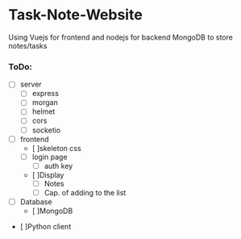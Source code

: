 # Task-Note-Website 
Using Vuejs for frontend and nodejs for backend 
MongoDB to store notes/tasks 
### ToDo: 
 - [ ] server 
   - [ ] express
   - [ ] morgan
   - [ ] helmet
   - [ ] cors
   - [ ] socketio
 - [ ] frontend 
   - [ ]skeleton css
   - [ ] login page
     - [ ] auth key
   - [ ]Display
     - [ ] Notes
     - [ ] Cap. of adding to the list
 - [ ] Database
   - [ ]MongoDB
 - [ ]Python client 
   
